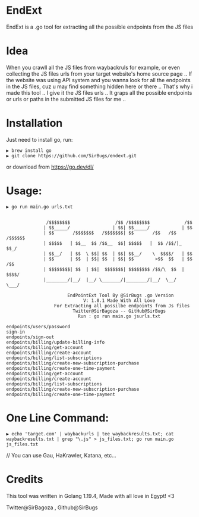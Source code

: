 # EndExt
EndExt is a .go tool for extracting all the possible endpoints from the JS files

# Idea
When you crawll all the JS files from waybackruls for example, or even collecting the JS files urls from your target website's home source page ..
If the website was using API system and you wanna look for all the endpoints in the JS files, cuz u may find something hidden here or there ..
That's why i made this tool .. I give it the JS files urls .. It graps all the possible endpoints or urls or paths in the submitted JS files for me ..

# Installation
Just need to install go, run:

```
▶ brew install go
▶ git clone https://github.com/SirBugs/endext.git
```

or download from https://go.dev/dl/

# Usage:
```
▶ go run main.go urls.txt


               /$$$$$$$$                 /$$ /$$$$$$$$             /$$
              | $$_____/                | $$| $$_____/            | $$
              | $$       /$$$$$$$   /$$$$$$$| $$       /$$   /$$ /$$$$$$
              | $$$$$   | $$__  $$ /$$__  $$| $$$$$   |  $$ /$$/|_  $$_/
              | $$__/   | $$  \ $$| $$  | $$| $$__/    \  $$$$/   | $$
              | $$      | $$  | $$| $$  | $$| $$        >$$  $$   | $$ /$$
              | $$$$$$$$| $$  | $$|  $$$$$$$| $$$$$$$$ /$$/\  $$  |  $$$$/
              |________/|__/  |__/ \_______/|________/|__/  \__/   \___/

                       EndPointExt Tool By @SirBugs .go Version
                             V: 1.0.1 Made With All Love
                  For Extracting all possilbe endpoints from Js files
                         Twitter@SirBagoza -- GitHub@SirBugs
                           Run : go run main.go jsurls.txt

endpoints/users/password
sign-in
endpoints/sign-out
endpoints/billing/update-billing-info
endpoints/billing/get-account
endpoints/billing/create-account
endpoints/billing/list-subscriptions
endpoints/billing/create-new-subscription-purchase
endpoints/billing/create-one-time-payment
endpoints/billing/get-account
endpoints/billing/create-account
endpoints/billing/list-subscriptions
endpoints/billing/create-new-subscription-purchase
endpoints/billing/create-one-time-payment

```

# One Line Command:

```
▶ echo 'target.com' | waybackurls | tee waybackresults.txt; cat waybackresults.txt | grep "\.js" > js_files.txt; go run main.go js_files.txt
```

// You can use Gau, HaKrawler, Katana, etc...

# Credits
This tool was written in Golang 1.19.4, Made with all love in Egypt! <3

Twitter@SirBagoza , Github@SirBugs
